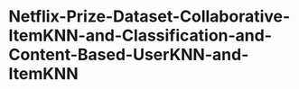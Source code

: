 # Netflix-Prize-Dataset-Collaborative-ItemKNN-and-Classification-and-Content-Based-UserKNN-and-ItemKNN